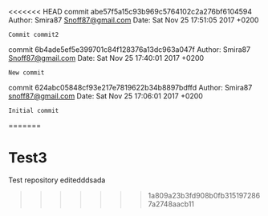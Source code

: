 <<<<<<< HEAD
commit abe57f5a15c93b969c5764102c2a276bf6104594
Author: Smira87 <Snoff87@gmail.com>
Date:   Sat Nov 25 17:51:05 2017 +0200

    Commit commit2

commit 6b4ade5ef5e399701c84f128376a13dc963a047f
Author: Smira87 <Snoff87@gmail.com>
Date:   Sat Nov 25 17:40:01 2017 +0200

    New commit

commit 624abc05848cf93e217e7819622b34b8897bdffd
Author: Smira87 <snoff87@gmail.com>
Date:   Sat Nov 25 17:06:01 2017 +0200

    Initial commit
=======
# Test3
Test repository editedddsada
>>>>>>> 1a809a23b3fd908b0fb3151972867a2748aacb11
